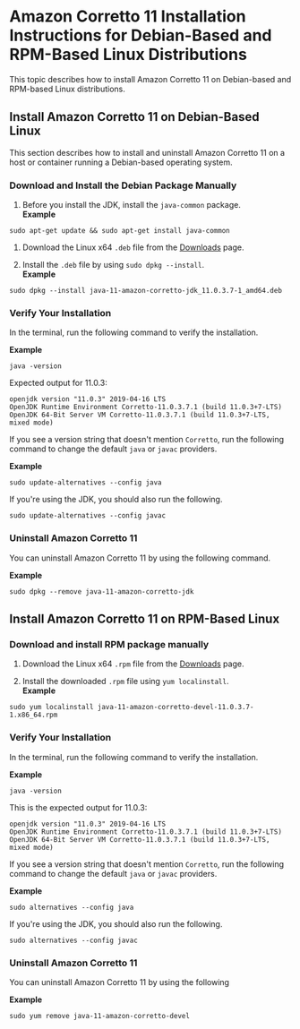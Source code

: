 # Amazon Corretto 11 Installation Instructions for Debian\-Based and RPM\-Based Linux Distributions<a name="generic-linux-install"></a>

This topic describes how to install Amazon Corretto 11 on Debian\-based and RPM\-based Linux distributions\. 

## Install Amazon Corretto 11 on Debian\-Based Linux<a name="debian-install-instruct"></a>

This section describes how to install and uninstall Amazon Corretto 11 on a host or container running a Debian\-based operating system\.

### Download and Install the Debian Package Manually<a name="debian-deb-install-instruct"></a>

1.  Before you install the JDK, install the `java-common` package\.   
**Example**  

   ```
   sudo apt-get update && sudo apt-get install java-common
   ```

1.  Download the Linux x64 `.deb` file from the [Downloads](downloads-list.md) page\. 

1.  Install the `.deb` file by using `sudo dpkg --install`\.   
**Example**  

   ```
   sudo dpkg --install java-11-amazon-corretto-jdk_11.0.3.7-1_amd64.deb
   ```

### Verify Your Installation<a name="debian-deb-verify"></a>

 In the terminal, run the following command to verify the installation\. 

**Example**  

```
java -version
```
Expected output for 11\.0\.3:   

```
openjdk version "11.0.3" 2019-04-16 LTS
OpenJDK Runtime Environment Corretto-11.0.3.7.1 (build 11.0.3+7-LTS)
OpenJDK 64-Bit Server VM Corretto-11.0.3.7.1 (build 11.0.3+7-LTS, mixed mode)
```

 If you see a version string that doesn't mention `Corretto`, run the following command to change the default `java` or `javac` providers\. 

**Example**  

```
sudo update-alternatives --config java
```
If you're using the JDK, you should also run the following\.  

```
sudo update-alternatives --config javac
```

### Uninstall Amazon Corretto 11<a name="debian-deb-uninstall"></a>

You can uninstall Amazon Corretto 11 by using the following command\.

**Example**  

```
sudo dpkg --remove java-11-amazon-corretto-jdk
```

## Install Amazon Corretto 11 on RPM\-Based Linux<a name="rpm-linux-install-instruct"></a>

### Download and install RPM package manually<a name="rpm-install-instruct"></a>

1.  Download the Linux x64 `.rpm` file from the [Downloads](downloads-list.md) page\. 

1.  Install the downloaded `.rpm` file using `yum localinstall`\.   
**Example**  

   ```
   sudo yum localinstall java-11-amazon-corretto-devel-11.0.3.7-1.x86_64.rpm
   ```

### Verify Your Installation<a name="rpm-verify"></a>

 In the terminal, run the following command to verify the installation\. 

**Example**  

```
java -version
```
This is the expected output for 11\.0\.3:   

```
openjdk version "11.0.3" 2019-04-16 LTS
OpenJDK Runtime Environment Corretto-11.0.3.7.1 (build 11.0.3+7-LTS)
OpenJDK 64-Bit Server VM Corretto-11.0.3.7.1 (build 11.0.3+7-LTS, mixed mode)
```

 If you see a version string that doesn't mention `Corretto`, run the following command to change the default `java` or `javac` providers\. 

**Example**  

```
sudo alternatives --config java
```
If you're using the JDK, you should also run the following\.  

```
sudo alternatives --config javac
```

### Uninstall Amazon Corretto 11<a name="rpm-uninstall"></a>

You can uninstall Amazon Corretto 11 by using the following

**Example**  

```
sudo yum remove java-11-amazon-corretto-devel
```